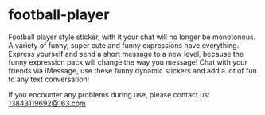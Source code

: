 # football-player
Football player style sticker, with it your chat will no longer be monotonous.
A variety of funny, super cute and funny expressions have everything.
Express yourself and send a short message to a new level, because the funny expression pack will change the way you message!
Chat with your friends via iMessage, use these funny dynamic stickers and add a lot of fun to any text conversation!
 
If you encounter any problems during use, please contact us: 13843119692@163.com
